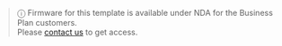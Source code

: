 
> ⓘ Firmware for this template is available under NDA for the Business Plan customers.  
> Please [contact us](https://blynk.io/contact-us-business) to get access. 
